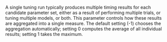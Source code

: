 A single tuning run typically produces multiple timing results for each candidate parameter set, either as a result of
performing multiple trials, or tuning multiple models, or both. This parameter controls how these results are aggregated
into a single measure. The default setting (-1) chooses the aggregation automatically; setting 0 computes the average of
all individual results; setting 1 takes the maximum.